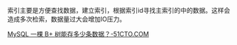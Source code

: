 索引主要是方便查找数据，建立索引，根据索引id寻找主索引的中的数据。这样会造成多次检索，数据量过大会增加IO压力。



[MySQL 一棵 B+ 树能存多少条数据？-51CTO.COM](https://www.51cto.com/article/665243.html)